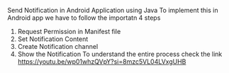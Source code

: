 Send Notification in Android Application using Java
To implement this in Android app we have to follow the importatn 4 steps
1. Request Permission in Manifest file
2. Set Notification Content
3. Create Notification channel
4. Show the Notification
To understand the entire process check the link
https://youtu.be/wp01whzQVpY?si=8mzc5VL04LVxgUHB
